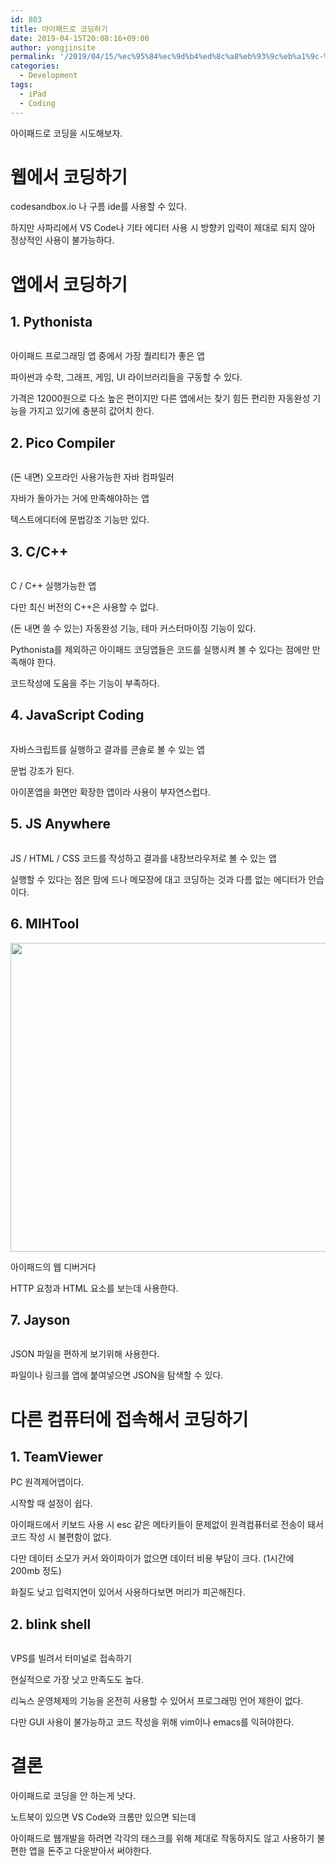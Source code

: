 ```yaml
---
id: 803
title: 아이패드로 코딩하기
date: 2019-04-15T20:08:16+09:00
author: yongjinsite
permalink: '/2019/04/15/%ec%95%84%ec%9d%b4%ed%8c%a8%eb%93%9c%eb%a1%9c-%ec%bd%94%eb%94%a9%ed%95%98%ea%b8%b0/'
categories:
  - Development
tags:
  - iPad
  - Coding
---
```


아이패드로 코딩을 시도해보자.

# 웹에서 코딩하기

codesandbox.io 나 구름 ide를 사용할 수 있다.

하지만 사파리에서 VS Code나 기타 에디터 사용 시 방향키 입력이 제대로 되지 않아 정상적인 사용이 불가능하다.  


# 앱에서 코딩하기

## 1. Pythonista

<img src="https://yongj.in/wp-content/uploads/2019/04/kakaotalk_20190415_192700687.jpg" alt="" class="wp-image-804" srcset="https://yongj.in/wp-content/uploads/2019/04/kakaotalk_20190415_192700687.jpg 960w, https://yongj.in/wp-content/uploads/2019/04/kakaotalk_20190415_192700687-300x225.jpg 300w, https://yongj.in/wp-content/uploads/2019/04/kakaotalk_20190415_192700687-768x575.jpg 768w, https://yongj.in/wp-content/uploads/2019/04/kakaotalk_20190415_192700687-401x300.jpg 401w" sizes="(max-width: 960px) 100vw, 960px" /> 

아이패드 프로그래밍 앱 중에서 가장 퀄리티가 좋은 앱

파이썬과 수학, 그래프, 게임, UI 라이브러리들을 구동할 수 있다.

가격은 12000원으로 다소 높은 편이지만 다른 앱에서는 찾기 힘든 편리한 자동완성 기능을 가지고 있기에 충분히 값어치 한다.

## 2.  Pico Compiler

<img src="https://yongj.in/wp-content/uploads/2019/04/kakaotalk_20190415_192700091.jpg" alt="" class="wp-image-805" srcset="https://yongj.in/wp-content/uploads/2019/04/kakaotalk_20190415_192700091.jpg 960w, https://yongj.in/wp-content/uploads/2019/04/kakaotalk_20190415_192700091-300x225.jpg 300w, https://yongj.in/wp-content/uploads/2019/04/kakaotalk_20190415_192700091-768x575.jpg 768w, https://yongj.in/wp-content/uploads/2019/04/kakaotalk_20190415_192700091-401x300.jpg 401w" sizes="(max-width: 960px) 100vw, 960px" />

(돈 내면) 오프라인 사용가능한 자바 컴파일러

자바가 돌아가는 거에 만족해야하는 앱

텍스트에디터에 문법강조 기능만 있다. 

## 3. C/C++
<img src="https://yongj.in/wp-content/uploads/2019/04/kakaotalk_20190415_192659575.jpg" alt="" class="wp-image-806" srcset="https://yongj.in/wp-content/uploads/2019/04/kakaotalk_20190415_192659575.jpg 960w, https://yongj.in/wp-content/uploads/2019/04/kakaotalk_20190415_192659575-300x225.jpg 300w, https://yongj.in/wp-content/uploads/2019/04/kakaotalk_20190415_192659575-768x575.jpg 768w, https://yongj.in/wp-content/uploads/2019/04/kakaotalk_20190415_192659575-401x300.jpg 401w" sizes="(max-width: 960px) 100vw, 960px" />

C / C++ 실행가능한 앱

다만 최신 버전의 C++은 사용할 수 없다.

(돈 내면 쓸 수 있는) 자동완성 기능, 테마 커스터마이징 기능이 있다.

Pythonista를 제외하곤 아이패드 코딩앱들은 코드를 실행시켜 볼 수 있다는 점에만 만족해야 한다.

코드작성에 도움을 주는 기능이 부족하다. 

## 4. JavaScript Coding

<img src="https://yongj.in/wp-content/uploads/2019/04/kakaotalk_20190415_193134070.jpg" alt="" class="wp-image-807" srcset="https://yongj.in/wp-content/uploads/2019/04/kakaotalk_20190415_193134070.jpg 960w, https://yongj.in/wp-content/uploads/2019/04/kakaotalk_20190415_193134070-300x225.jpg 300w, https://yongj.in/wp-content/uploads/2019/04/kakaotalk_20190415_193134070-768x575.jpg 768w, https://yongj.in/wp-content/uploads/2019/04/kakaotalk_20190415_193134070-401x300.jpg 401w" sizes="(max-width: 960px) 100vw, 960px" />

자바스크립트를 실행하고 결과를 콘솔로 볼 수 있는 앱

문법 강조가 된다.

아이폰앱을 화면만 확장한 앱이라 사용이 부자연스럽다.

## 5. JS Anywhere

<img src="https://yongj.in/wp-content/uploads/2019/04/kakaotalk_20190415_193135752.jpg" alt="" class="wp-image-808" />

JS / HTML / CSS 코드를 작성하고 결과를 내장브라우저로 볼 수 있는 앱

실행할 수 있다는 점은 맘에 드나 메모장에 대고 코딩하는 것과 다름 없는 에디터가 안습이다.

## 6. MIHTool

<img src="https://yongj.in/wp-content/uploads/2019/04/kakaotalk_20190415_193136427.jpg" alt="" class="wp-image-809" width="660" height="494" />

아이패드의 웹 디버거다

HTTP 요청과 HTML 요소를 보는데 사용한다.

## 7. Jayson  

<img src="https://yongj.in/wp-content/uploads/2019/04/kakaotalk_20190415_193137328.jpg" alt="" class="wp-image-810" />

JSON 파일을 편하게 보기위해 사용한다.

파일이나 링크를 앱에 붙여넣으면 JSON을 탐색할 수 있다.

# 다른 컴퓨터에 접속해서 코딩하기

## 1. TeamViewer

PC 원격제어앱이다.

시작할 때 설정이 쉽다.

아이패드에서 키보드 사용 시 esc 같은 메타키들이 문제없이 원격컴퓨터로 전송이 돼서 코드 작성 시 불편함이 없다.

다만 데이터 소모가 커서 와이파이가 없으면 데이터 비용 부담이 크다. (1시간에 200mb 정도)

화질도 낮고 입력지연이 있어서 사용하다보면 머리가 피곤해진다. 

## 2.  blink shell

<img src="https://yongj.in/wp-content/uploads/2019/04/kakaotalk_20190415_193132916.jpg" alt="" class="wp-image-811" />

VPS를 빌려서 터미널로 접속하기

현실적으로 가장 낫고 만족도도 높다.

리눅스 운영체제의 기능을 온전히 사용할 수 있어서 프로그래밍 언어 제한이 없다.

다만 GUI 사용이 불가능하고 코드 작성을 위해 vim이나 emacs를 익혀야한다.

# 결론

아이패드로 코딩을 안 하는게 낫다.

노트북이 있으면 VS Code와 크롬만 있으면 되는데

아이패드로 웹개발을 하려면 각각의 태스크를 위해 제대로 작동하지도 않고 사용하기 불편한 앱을 돈주고 다운받아서 써야한다.